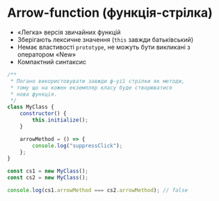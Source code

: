 # Arrow-function (функція-стрілка)

-   «Легка» версія звичайних функцій
-   Зберігають лексичне значення (`this` завжди батьківський)
-   Немає властивості `prototype`, не можуть бути викликані з оператором «New»
-   Компактний синтаксис

```js
/**
 * Погано використовувати завжди ф-уії стрілки як методи,
 * тому що на кожен екземпляр класу буде створюватися
 * нова функція.
 */
class MyClass {
    constructor() {
        this.initialize();
    }

    arrowMethod = () => {
        console.log("suppressClick");
    };
}

const cs1 = new MyClass();
const cs2 = new MyClass();

console.log(cs1.arrowMethod === cs2.arrowMethod); // false
```

